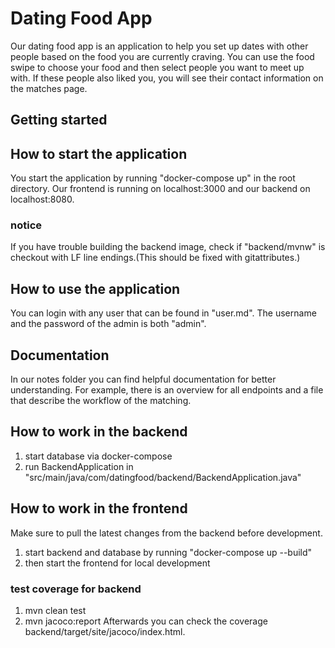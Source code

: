 # Dating Food App
Our dating food app is an application to help you set up dates with other people based on the food you are currently craving. You can use the food swipe to choose your food and then select people you want to meet up with. If these people also liked you, you will see their contact information on the matches page.

## Getting started
## How to start the application
You start the application by running "docker-compose up" in the root directory.
Our frontend is running on localhost:3000 and our backend on localhost:8080.

### notice
If you have trouble building the backend image, check if "backend/mvnw" is checkout with LF line endings.(This should be fixed with gitattributes.)

## How to use the application
You can login with any user that can be found in "user.md". 
The username and the password of the admin is both "admin".

## Documentation
In our notes folder you can find helpful documentation for better understanding. For example, there is an overview for all endpoints and a file that describe the workflow of the matching.

## How to work in the backend
1. start database via docker-compose
2. run BackendApplication in "src/main/java/com/datingfood/backend/BackendApplication.java"

## How to work in the frontend
Make sure to pull the latest changes from the backend before development.
1. start backend and database by running "docker-compose up --build" 
2. then start the frontend for local development


### test coverage for backend
1. mvn clean test
2. mvn jacoco:report
Afterwards you can check the coverage backend/target/site/jacoco/index.html.
